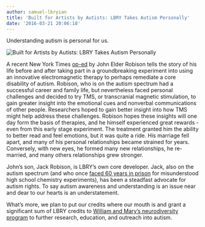 ```yaml
---
author: samuel-lbryian
title: 'Built for Artists by Autists: LBRY Takes Autism Personally'
date: '2016-03-21 20:06:18'
---
```


Understanding autism is personal for us.

![Built for Artists by Autists: LBRY Takes Autism Personally](http://i.imgur.com/gDip22e.jpg)

A recent New York Times [op-ed](http://well.blogs.nytimes.com/2016/03/18/an-experimental-autism-treatment-cost-me-my-marriage/) by John Elder Robison tells the story of his life before and after taking part in a groundbreaking experiment into using an innovative electromagnetic therapy to perhaps remediate a core disability of autism. Robison, who is on the autism spectrum had a successful career and family life, but nevertheless faced personal challenges and decided to try TMS, or transcranial magnetic stimulation, to gain greater insight into the emotional cues and nonverbal communications of other people. Researchers hoped to  gain better insight into how TMS might help address these challenges. Robison hopes these insights will one day form the basis of therapies, and he himself experienced great rewards - even from this early stage experiment. The treatment granted him the ability to better read and feel emotions, but it was quite a ride. His marriage fell apart, and many of his personal relationships became strained for years. Conversely, with new eyes, he formed many new relationships, he re-married, and many others relationships grew stronger.

John’s son, Jack Robison, is LBRY’s own core developer. Jack, also on the autism spectrum (and who once [faced 60 years in prison](http://blog.lbry.io/jack-robison-escaped-60-years-in-prison-now-hes-revolutionizing-the-internet/) for misunderstood high school chemistry experiments), has been a steadfast advocate for autism rights. To say autism awareness and understanding is an issue near and dear to our hearts is an understatement.

What’s more, we plan to put our credits where our mouth is and grant a significant sum of LBRY credits to [William and Mary’s neurodiversity program](http://www.wm.edu/sites/neurodiversity/) to further research, education, and outreach into autism.
